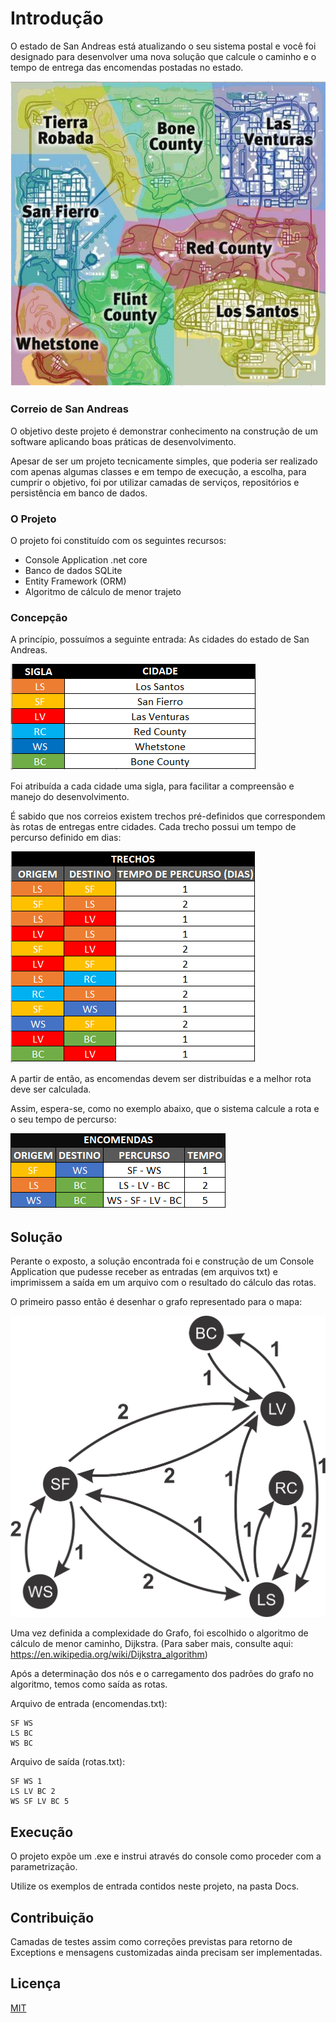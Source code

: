 # Introdução
O estado de San Andreas está atualizando o seu sistema postal e você foi designado para
desenvolver uma nova solução que calcule o caminho e o tempo de entrega das
encomendas postadas no estado.

![alt text](https://github.com/willerhreis/sanandreasmail/blob/development/Docs/Mapa.png?raw=true)


### Correio de San Andreas 

O objetivo deste projeto é demonstrar conhecimento na construção de um software aplicando boas práticas de desenvolvimento.

Apesar de ser um projeto tecnicamente simples, que poderia ser realizado com apenas algumas classes e em tempo de execução, a escolha, para cumprir o objetivo, foi por utilizar camadas de serviços, repositórios e persistência em banco de dados.

### O Projeto

O projeto foi constituído com os seguintes recursos:
- Console Application .net core
- Banco de dados SQLite
- Entity Framework (ORM)
- Algoritmo de cálculo de menor trajeto

### Concepção

A princípio, possuímos a seguinte entrada: As cidades do estado de San Andreas.

![alt text](https://github.com/willerhreis/sanandreasmail/blob/development/Docs/Cidades.png?raw=true)

Foi atribuída a cada cidade uma sigla, para facilitar a compreensão e manejo do desenvolvimento.

É sabido que nos correios existem trechos pré-definidos que correspondem às rotas de entregas entre cidades. Cada trecho possui um tempo de percurso definido em dias:

![alt text](https://github.com/willerhreis/sanandreasmail/blob/development/Docs/Trechos.png?raw=true)

A partir de então, as encomendas devem ser distribuídas e a melhor rota deve ser calculada.

Assim, espera-se, como no exemplo abaixo, que o sistema calcule a rota e o seu tempo de percurso:

![alt text](https://github.com/willerhreis/sanandreasmail/blob/development/Docs/Encomendas.png?raw=true)

## Solução	

Perante o exposto, a solução encontrada foi e construção de um Console Application que pudesse receber as entradas (em arquivos txt) e imprimissem a saída em um arquivo com o resultado do cálculo das rotas.

O primeiro passo então é desenhar o grafo representado para o mapa:

![alt text](https://github.com/willerhreis/sanandreasmail/blob/development/Docs/Grafo.png?raw=true)

Uma vez definida a complexidade do Grafo, foi escolhido o algoritmo de cálculo de menor caminho, Dijkstra. (Para saber mais, consulte aqui: https://en.wikipedia.org/wiki/Dijkstra_algorithm)

Após a determinação dos nós e o carregamento dos padrões do grafo no algoritmo, temos como saída as rotas.

Arquivo de entrada (encomendas.txt):
```
SF WS
LS BC
WS BC
```

Arquivo de saída (rotas.txt):
```
SF WS 1
LS LV BC 2
WS SF LV BC 5
```

## Execução

O projeto expõe um .exe e instrui através do console como proceder com a parametrização.

Utilize os exemplos de entrada contidos neste projeto, na pasta Docs.

## Contribuição
Camadas de testes assim como correções previstas para retorno de Exceptions e mensagens customizadas ainda precisam ser implementadas.

## Licença
[MIT](https://choosealicense.com/licenses/mit/)
